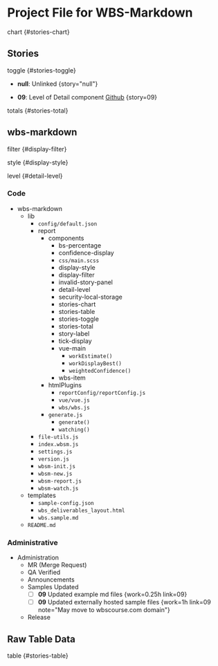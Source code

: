 # Project File for WBS-Markdown

chart {#stories-chart}

## Stories

toggle {#stories-toggle}

- **null**: Unlinked {story="null"}

- **09**: Level of Detail component [Github](https://github.com/brainlid/wbs_markdown/issues/9) {story=09}

totals {#stories-total}

## wbs-markdown

filter {#display-filter}

style {#display-style}

level {#detail-level}

### Code

- wbs-markdown
  - lib
    - `config/default.json`
    - report
      - components
        - bs-percentage
        - confidence-display
        - `css/main.scss`
        - display-style
        - display-filter
        - invalid-story-panel
        - detail-level
        - security-local-storage
        - stories-chart
        - stories-table
        - stories-toggle
        - stories-total
        - story-label
        - tick-display
        - vue-main
          - `workEstimate()`
          - `workDisplayBest()`
          - `weightedConfidence()`
        - wbs-item
      - htmlPlugins
        - `reportConfig/reportConfig.js`
        - `vue/vue.js`
        - `wbs/wbs.js`
      - `generate.js`
        - `generate()`
        - `watching()`
    - `file-utils.js`
    - `index.wbsm.js`
    - `settings.js`
    - `version.js`
    - `wbsm-init.js`
    - `wbsm-new.js`
    - `wbsm-report.js`
    - `wbsm-watch.js`
  - templates
    - `sample-config.json`
    - `wbs_deliverables_layout.html`
    - `wbs.sample.md`
  - `README.md`

### Administrative

- Administration
  - MR (Merge Request)
  - QA Verified
  - Announcements
  - Samples Updated
    - [ ] **09** Updated example md files {work=0.25h link=09}
    - [ ] **09** Updated externally hosted sample files {work=1h link=09 note="May move to wbscourse.com domain"}
  - Release

## Raw Table Data

table {#stories-table}
